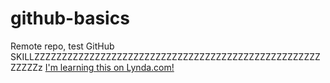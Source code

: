 # github-basics
Remote repo, test GitHub SKILLZZZZZZZZZZZZZZZZZZZZZZZZZZZZZZZZZZZZZZZZZZZZZZZZZZZZZZZZZz
[I'm learning this on Lynda.com!](http://www.lynda.com)
